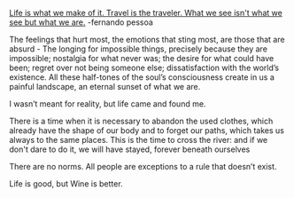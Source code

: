---
---
[Life is what we make of it. Travel is the traveler. What we see isn't what we see but what we are.](https://www.azquotes.com/quote/453826)
\-fernando pessoa

The feelings that hurt most, the emotions that sting most, are those that are absurd - The longing for impossible things, precisely because they are impossible; nostalgia for what never was; the desire for what could have been; regret over not being someone else; dissatisfaction with the world’s existence. All these half-tones of the soul’s consciousness create in us a painful landscape, an eternal sunset of what we are.

I wasn’t meant for reality, but life came and found me.

There is a time when it is necessary to abandon the used clothes, which already have the shape of our body and to forget our paths, which takes us always to the same places. This is the time to cross the river: and if we don't dare to do it, we will have stayed, forever beneath ourselves

There are no norms. All people are exceptions to a rule that doesn’t exist.

Life is good, but Wine is better.
